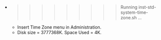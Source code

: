* >>>>>>>>> Running inst-std-system-time-zone.sh ...
  * Insert Time Zone menu in Administration.
  * Disk size = 3777368K. Space Used = 4K.
